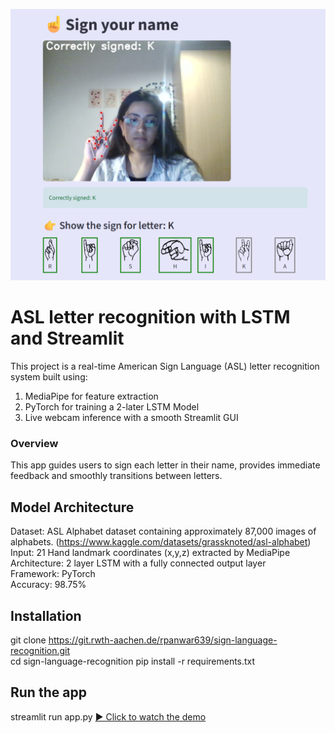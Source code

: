 
![Example Image](media/screen.png)
# ASL letter recognition with LSTM and Streamlit
This project is a real-time American Sign Language (ASL) letter recognition system built using:
1. MediaPipe for feature extraction
2. PyTorch for training a 2-later LSTM Model
3. Live webcam inference with a smooth Streamlit GUI

### Overview
This app guides users to sign each letter in their name, provides immediate feedback and smoothly transitions between letters.

## Model Architecture
Dataset: ASL Alphabet dataset containing approximately 87,000 images of alphabets. (https://www.kaggle.com/datasets/grassknoted/asl-alphabet)  
Input: 21 Hand landmark coordinates (x,y,z) extracted by MediaPipe  
Architecture: 2 layer LSTM with a fully connected output layer  
Framework: PyTorch  
Accuracy: 98.75%

## Installation
git clone https://git.rwth-aachen.de/rpanwar639/sign-language-recognition.git  
cd sign-language-recognition
pip install -r requirements.txt

## Run the app
streamlit run app.py
[▶️ Click to watch the demo](media/tutorial.mp4)